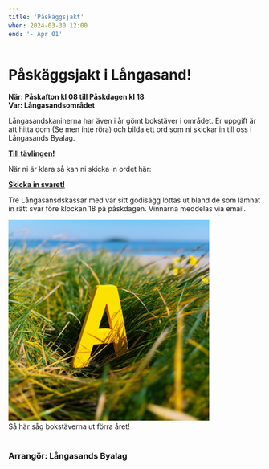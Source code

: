 ```yaml
---
title: 'Påskäggsjakt'
when: 2024-03-30 12:00
end: '- Apr 01'
---
```

# Påskäggsjakt i Långasand!

<strong>När: Påskafton kl 08 till Påskdagen kl 18</strong><br>
<strong>Var: Långasandsområdet</strong>

Långasandskaninerna har även i år gömt bokstäver i området. Er uppgift är att hitta dom (Se men inte röra) och bilda ett ord som ni skickar in till oss i Långasands Byalag. 

**[Till tävlingen!](/easter-hunt/)**

När ni är klara så kan ni skicka in ordet här:  

**[Skicka in svaret!](https://docs.google.com/forms/d/e/1FAIpQLSdIzsR4VXXnc2sNa_tExYvX0spBV26etxHiCoEN7Ea-6uXhlA/viewform?usp=sf_link)**

Tre Långasansdskassar med var sitt godisägg lottas ut bland de som lämnat in rätt svar före klockan 18 på påskdagen. Vinnarna meddelas via email.

<div class="full-width center">
    <img width="400" src="/assets/images/a_yellow_colored_plastic_letter_A_hidden_in_the_grass.png"/>
</div>
<div class="center">
    <span>Så här såg bokstäverna ut förra året!</span>
</div>

<br>

### Arrangör: Långasands Byalag
